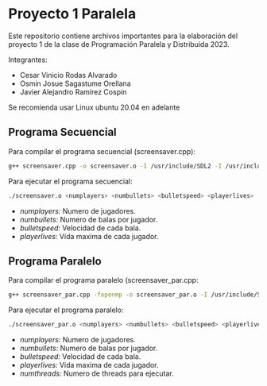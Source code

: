 # Proyecto 1 Paralela


Este repositorio contiene archivos importantes para la elaboración del proyecto 1 de la clase de Programación Paralela y Distribuida 2023.

Integrantes:

- Cesar Vinicio Rodas Alvarado
- Osmin Josue Sagastume Orellana
- Javier Alejandro Ramírez Cospin

Se recomienda usar Linux ubuntu 20.04 en adelante

## Programa Secuencial

Para compilar el programa secuencial (screensaver.cpp):

```bash
g++ screensaver.cpp -o screensaver.o -I /usr/include/SDL2 -I /usr/include/SDL -lSDL2 -lm -lSDL2_gfx
```

Para ejecutar el programa secuencial:

```bash
./screensaver.o <numplayers> <numbullets> <bulletspeed> <playerlives>
```

- *numplayers:* Numero de jugadores.
- *numbullets:* Numero de balas por jugador.
- *bulletspeed:* Velocidad de cada bala.
- *playerlives:* Vida maxima de cada jugador. 

## Programa Paralelo

Para compilar el programa paralelo (screensaver_par.cpp:

```bash
g++ screensaver_par.cpp -fopenmp -o screensaver_par.o -I /usr/include/SDL2 -I /usr/include/SDL -lSDL2 -lm -lSDL2_gfx
```

Para ejecutar el programa paralelo:

```bash
./screensaver_par.o <numplayers> <numbullets> <bulletspeed> <playerlives> <numthreads>
```

- *numplayers:* Numero de jugadores.
- *numbullets:* Numero de balas por jugador.
- *bulletspeed:* Velocidad de cada bala.
- *playerlives:* Vida maxima de cada jugador. 
- *numthreads:* Numero de threads para ejecutar.
